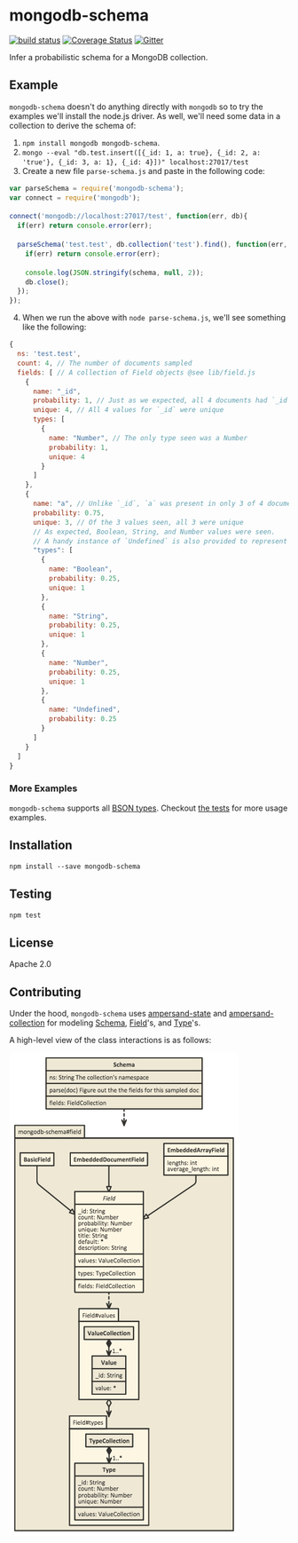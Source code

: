 # mongodb-schema

[![build status](https://secure.travis-ci.org/mongodb-js/mongodb-schema.png)](http://travis-ci.org/mongodb-js/mongodb-schema)
[![Coverage Status](https://coveralls.io/repos/mongodb-js/mongodb-schema/badge.svg)](https://coveralls.io/r/mongodb-js/mongodb-schema)
[![Gitter](https://badges.gitter.im/Join%20Chat.svg)](https://gitter.im/mongodb-js/mongodb-js?utm_source=badge&utm_medium=badge&utm_campaign=pr-badge&utm_content=badge)

Infer a probabilistic schema for a MongoDB collection.

## Example

`mongodb-schema` doesn't do anything directly with `mongodb` so to try the examples we'll install the node.js driver.  As well, we'll need some data
in a collection to derive the schema of:

1. `npm install mongodb mongodb-schema`.
2. `mongo --eval "db.test.insert([{_id: 1, a: true}, {_id: 2, a: 'true'}, {_id: 3, a: 1}, {_id: 4}])" localhost:27017/test`
3. Create a new file `parse-schema.js` and paste in the following code:
  ```javascript
  var parseSchema = require('mongodb-schema');
  var connect = require('mongodb');

  connect('mongodb://localhost:27017/test', function(err, db){
    if(err) return console.error(err);

    parseSchema('test.test', db.collection('test').find(), function(err, schema){
      if(err) return console.error(err);

      console.log(JSON.stringify(schema, null, 2));
      db.close();
    });
  });
  ```
4. When we run the above with `node parse-schema.js`, we'll see something
  like the following:

  ```javascript
  {
    ns: 'test.test',
    count: 4, // The number of documents sampled
    fields: [ // A collection of Field objects @see lib/field.js
      {
        name: "_id",
        probability: 1, // Just as we expected, all 4 documents had `_id`
        unique: 4, // All 4 values for `_id` were unique
        types: [
          {
            name: "Number", // The only type seen was a Number
            probability: 1,
            unique: 4
          }
        ]
      },
      {
        name: "a", // Unlike `_id`, `a` was present in only 3 of 4 documents
        probability: 0.75,
        unique: 3, // Of the 3 values seen, all 3 were unique
        // As expected, Boolean, String, and Number values were seen.
        // A handy instance of `Undefined` is also provided to represent missing data",
        "types": [
          {
            name: "Boolean",
            probability: 0.25,
            unique: 1
          },
          {
            name: "String",
            probability: 0.25,
            unique: 1
          },
          {
            name: "Number",
            probability: 0.25,
            unique: 1
          },
          {
            name: "Undefined",
            probability: 0.25
          }
        ]
      }
    ]
  }
  ```

### More Examples

`mongodb-schema` supports all [BSON types][bson-types].
Checkout [the tests][tests] for more usage examples.


## Installation

```
npm install --save mongodb-schema
```

## Testing

```
npm test
```

## License

Apache 2.0

## Contributing

Under the hood, `mongodb-schema` uses [ampersand-state][ampersand-state] and
[ampersand-collection][ampersand-collection] for modeling [Schema][schema], [Field][field]'s, and [Type][type]'s.

A high-level view of the class interactions is as follows:

![](./docs/mongodb-schema_diagram.png)



[bson-types]: http://docs.mongodb.org/manual/reference/bson-types/
[ampersand-state]: http://ampersandjs.com/docs#ampersand-state
[ampersand-collection]: http://ampersandjs.com/docs#ampersand-collection
[tests]: https://github.com/mongodb-js/mongodb-schema/tree/master/test
[schema]: https://github.com/mongodb-js/mongodb-language-model/blob/master/lib/schema.js
[field]: https://github.com/mongodb-js/mongodb-language-model/blob/master/lib/field.js
[type]: https://github.com/mongodb-js/mongodb-language-model/blob/master/lib/type.js
